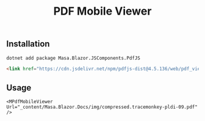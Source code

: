﻿---
title: PDF Mobile Viewer
desc: "A PDF viewer designed for mobile."
tag: "JS Proxy"
---

## Installation

```shell
dotnet add package Masa.Blazor.JSComponents.PdfJS
```

``` html
<link href="https://cdn.jsdelivr.net/npm/pdfjs-dist@4.5.136/web/pdf_viewer.min.css" rel="stylesheet">
```

## Usage

<masa-example file="Examples.mobiles.pdf_mobile_viewer.Usage" no-actions="true"></masa-example>

```razor
<MPdfMobileViewer Url="_content/Masa.Blazor.Docs/img/compressed.tracemonkey-pldi-09.pdf" /> 
```